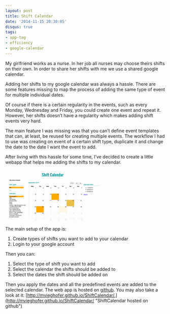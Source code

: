 ```yaml
---
layout: post
title: Shift Calendar
date: '2014-11-15 20:30:05'
disqus: true
tags:
- app-tag
- efficiency
- google-calendar
---
```



My girlfriend works as a nurse. In her job all nurses may choose theirs shifts on their own. In order to share her shifts with me we use a shared google calendar.

Adding her shifts to my google calendar was always a hassle. There are some features missing to map the process of adding the same type of event for multiple individual dates.

Of course if there is a certain regularity in the events, such as every Monday, Wednesday and Friday, you could create one event and repeat it. However, her shifts doesn’t have a regularity which makes adding shift events very hard.

The main feature I was missing was that you can’t define event templates that can, at least, be reused for creating multiple events. The workflow I had to use was creating on event of a certain shift type, duplicate it and change the date to the date I want the event to add.

After living with this hassle for some time, I’ve decided to create a little webapp that helps me adding the shifts to my calendar.

[![Shift Calendar Web](/assets/images/shift-calendar/demo-thumbnail.png)](/assets/images/shift-calendar/demo.png)

The main setup of the app is:

1. Create types of shifts you want to add to your calendar
2. Login to your google account

Then you can:

1. Select the type of shift you want to add
2. Select the calendar the shifts should be added to
3. Select the dates the shift should be added on

Then you apply the dates and all the predefined events are added to the selected calendar. The web app is hosted on [github](https://github.com/mvieghofer/shiftcalendar-web "github"). You may also take a look at it: [http://mvieghofer.github.io/ShiftCalendar/.](http://mvieghofer.github.io/ShiftCalendar/ "ShiftCalendar hosted on github")
